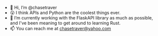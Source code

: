- 👋 Hi, I’m @chasetraver
- 😮 I think APIs and Python are the coolest things ever.
- 🧠 I’m currently working with the FlaskAPI library as much as possible, and I've been meaning to get around to learning Rust.
- 📫 You can reach me at chasetraver@yahoo.com
